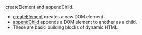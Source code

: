 createElement and appendChild.

 * [createElement](https://developer.mozilla.org/en-US/docs/Web/API/document.createElement) creates a new DOM element.
 * [appendChild](https://developer.mozilla.org/en-US/docs/Web/API/Node.appendChild) appends a DOM element to another as a child.
 * These are basic building blocks of dynamic HTML.
